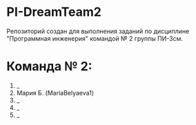 # PI-DreamTeam2
Репозиторий создан для выполнения заданий по дисциплине "Программная инженерия" командой № 2 группы ПИ-3см.
# Команда № 2:
1. _
2. Мария Б. (MariaBelyaeva1)
3. _
4. _
5. _
